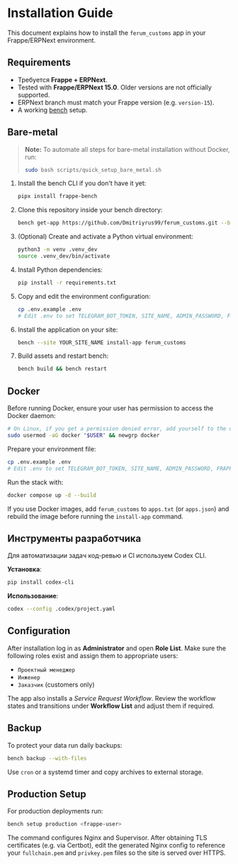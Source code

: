 # Installation Guide

This document explains how to install the `ferum_customs` app in your Frappe/ERPNext environment.

## Requirements

- Требуется **Frappe + ERPNext**.
- Tested with **Frappe/ERPNext 15.0**. Older versions are not officially supported.
- ERPNext branch must match your Frappe version (e.g. `version-15`).
- A working [bench](https://github.com/frappe/bench) setup.

## Bare-metal

> **Note:** To automate all steps for bare-metal installation without Docker, run:
>
> ```bash
> sudo bash scripts/quick_setup_bare_metal.sh
> ```

1. Install the bench CLI if you don't have it yet:
   ```bash
   pipx install frappe-bench
   ```
2. Clone this repository inside your bench directory:
   ```bash
   bench get-app https://github.com/Dmitriyrus99/ferum_customs.git --branch main
   ```
3. (Optional) Create and activate a Python virtual environment:
   ```bash
   python3 -m venv .venv_dev
   source .venv_dev/bin/activate
   ```
4. Install Python dependencies:
   ```bash
   pip install -r requirements.txt
   ```
5. Copy and edit the environment configuration:
   ```bash
   cp .env.example .env
   # Edit .env to set TELEGRAM_BOT_TOKEN, SITE_NAME, ADMIN_PASSWORD, FRAPPE_ADMIN_PASSWORD, DB_ROOT_PASSWORD, etc.
   ```
6. Install the application on your site:
   ```bash
   bench --site YOUR_SITE_NAME install-app ferum_customs
   ```
7. Build assets and restart bench:
   ```bash
   bench build && bench restart
   ```
## Docker

Before running Docker, ensure your user has permission to access the Docker daemon:

```bash
# On Linux, if you get a permission denied error, add yourself to the docker group:
sudo usermod -aG docker "$USER" && newgrp docker
```

Prepare your environment file:

```bash
cp .env.example .env
# Edit .env to set TELEGRAM_BOT_TOKEN, SITE_NAME, ADMIN_PASSWORD, FRAPPE_ADMIN_PASSWORD, DB_ROOT_PASSWORD, etc.
```

Run the stack with:

```bash
docker compose up -d --build
```


If you use Docker images, add `ferum_customs` to `apps.txt` (or `apps.json`) and rebuild the image before running the `install-app` command.

## Инструменты разработчика

Для автоматизации задач код-ревью и CI используем Codex CLI.

**Установка**:
```bash
pip install codex-cli
```

**Использование**:
```bash
codex --config .codex/project.yaml
```

## Configuration

After installation log in as **Administrator** and open **Role List**. Make sure the following roles exist and assign them to appropriate users:

- `Проектный менеджер`
- `Инженер`
- `Заказчик` (customers only)

The app also installs a *Service Request Workflow*. Review the workflow states and transitions under **Workflow List** and adjust them if required.

## Backup

To protect your data run daily backups:

```bash
bench backup --with-files
```

Use `cron` or a systemd timer and copy archives to external storage.

## Production Setup

For production deployments run:

```bash
bench setup production <frappe-user>
```

The command configures Nginx and Supervisor. After obtaining TLS certificates (e.g. via Certbot), edit the generated Nginx config to reference your `fullchain.pem` and `privkey.pem` files so the site is served over HTTPS.
